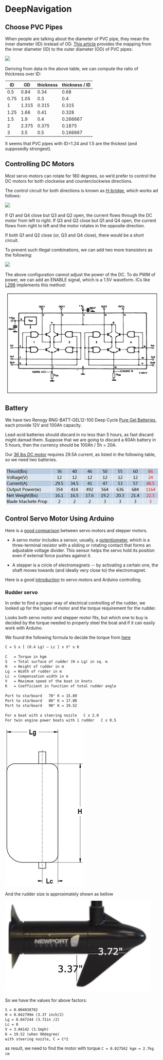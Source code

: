 # DeepNavigation

## Choose PVC Pipes

When people are talking about the diameter of PVC pipe, they mean the inner diameter (ID) instead of OD. [This article](https://www.pvcfittingsonline.com/resource-center/pvc-pipe-od-size-chart/) provides the mapping from the inner diameter (ID) to the outer diameter (OD) of PVC pipes: 

![](https://pvcfittingsonline.com/wordpress/wp-content/uploads/2016/04/PVC-Pipe-OD-Chart.jpg)

Deriving from data in the above table, we can compute the ratio of thickness over ID:

| ID   |  OD   | thickness | thickness / ID |
|------|-------|-----------|----------------|
| 0.5  | 0.84  | 0.34      | 0.68           |
| 0.75 | 1.05  | 0.3       | 0.4            |
| 1    | 1.315 | 0.315     | 0.315          |
| 1.25 | 1.66  | 0.41      | 0.328          |
| 1.5  | 1.9   | 0.4       | 0.266667       |
| 2    | 2.375 | 0.375     | 0.1875         |
| 3    | 3.5   | 0.5       | 0.166667       |

It seems that PVC pipes with ID=1.24 and 1.5 are the thickest (and supposedly strongest).

## Controlling DC Motors

Most servo motors can rotate for 180 degrees, so we’d prefer to control the DC motors for both clockwise and counterclockwise directions.

The control circuit for both directions is known as [H-bridge](http://www.modularcircuits.com/blog/articles/h-bridge-secrets/h-bridges-the-basics/), which works ad follows:

![](http://modularcircuits.com/blog/wp-content/uploads/2011/10/image7.png)

If Q1 and Q4 close but Q3 and Q2 open, the current flows through the DC motor from left to right.  If Q3 and Q2 close but Q1 and Q4 open, the current flows from right to left and the motor rotates in the opposite direction.

If both Q1 and Q2 close (or, Q3 and Q4 close), there would be a short circuit.

To prevent such illegal combinations, we can add two more transistors as the following:

![](images/h-bridge-no-shortcut.jpeg)

The above configuration cannot adjust the power of the DC. To do PWM of power, we can add an ENABLE signal, which is a 1.5V waveform. ICs like [L298](https://www.sparkfun.com/datasheets/Robotics/L298_H_Bridge.pdf) implements this method:

![](images/L298.jpeg)

## Battery

We have two Renogy RNG-BATT-GEL12-100 Deep Cycle [Pure Gel Batteries](https://www.amazon.com/gp/product/B01KN6QUW2/ref=oh_aui_detailpage_o00_s00?ie=UTF8&psc=1), each provide 12V and 100Ah capacity.

Lead-acid batteries should discard in no less than 5 hours, as fast discard might damad them. Suppose that we are going to discard a 60Ah battery in 5 hours, then the currency should be 100Ah / 5h = 20A.

Our [36 lbs DC motor](https://www.amazon.com/gp/product/B0713ZRFCC/ref=oh_aui_detailpage_o01_s00?ie=UTF8&psc=1) requires 29.5A current, as listed in the following table, so we need two batteries.

![](images/dc-motor-spec.png)

## Control Servo Motor Using Arduino

Here is a [good comparison](http://bioeng.nus.edu.sg/mm/wp-content/uploads/2012/07/MotorControl-1japwem.pdf) between servo motors and stepper motors.

- A servo motor includes a sensor, usually, a [potentiometer](https://en.wikipedia.org/wiki/Potentiometer), which is a three-terminal resistor with a sliding or rotating contact that forms an adjustable voltage divider.  This sensor helps the servo hold its position even if external force pushes against it.

- A stepper is a circle of electromagnets -- by activating a certain one, the shaft moves towards (and ideally very close to) the electromagnet.

Here is a good [introduction](https://www.digikey.com/en/articles/techzone/2017/mar/servo-motors-and-control-with-arduino-platforms)
to servo motors and Arduino controlling.

### Rudder servo

In order to find a proper way of electrical controlling of the rudder, we looked up for the types of motor and the torque requirement for the rudder.

Looks both servo motor and stepper motor fits, but which one to buy is decided by the torque needed to properly steel the boat and if it can easily work with Arduino.

We found the following formula to decide the torque from [here](http://www.ls-france.com/en/power-assisted-hydraulic-steering-systems/torque-calculation-assist/)

```
C = S x [ (0.4 Lg) – Lc ] x V² x K

C	= Torque in kgm
S	= Total surface of rudder (H x Lg) in sq. m
H	= Height of rudder in m
Lg	= Width of rudder in m
Lc	= Compensation width in m
V	= Maximum speed of the boat in knots
K	= Coefficient in function of total rudder angle

Port to starboard	70°	K = 15.89
Port to starboard	80°	K = 17.80
Port to starboard	90°	K = 19.52

For a boat with a steering nozzle	C x 2.0
For twin engine power boats with 1 rudder	C x 0.5

```
![](images/schema_safran.png)

And the rudder size is approximately shown as bellow

![](images/rudder_size.jpg)

So we have the values for above factors:

```
S = 0.004038702
H = 0.042799m (3.37 inch/2)
Lg = 0.047244 (3.72in /2)
Lc = 0
V = 3.04142 (3.5mph)
K = 19.52 (when 90degree)
with steering nozzle, C = C*2
```

as result, we need to find the motor with torque `C = 0.027562 kgm = 2.7kg cm`
